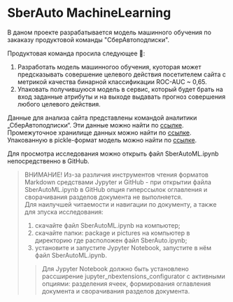 # SberAuto MachineLearning

В даном проекте разрабатывается модель машинного обучения по закаказу продуктовой команды "СберАвтоподписки".  
  
Продуктовая команда просила следующее 🧐:
1) Разработать модель машинногоо обучения, куоторая может предсказывать совершение целевого действия посетителем сайта с метрикой качества
бинарной классификации ROC-AUC ~ 0,65.
2) Упаковать получившуюся модель в сервис, который будет брать на вход заданные атрибуты и на выходе выдавать прогноз совершения любого целевого действия. 
  
  
Данные для анализа сайта представлены командой аналитики „СберАвтоподписки“. Эти данные можно найти по [ссылке](https://drive.google.com/drive/folders/1rA4o6KHH-M2KMvBLHp5DZ5gioF2q7hZw).  
Промежуточное хранилище данных можно найти по [ссылке](https://disk.yandex.ru/d/4iA-TBnX4Zv_uw).  
Упакованную в pickle-формат модель можно найти по [ссылке](https://disk.yandex.ru/d/izx8r76LCPbMRQ).


Для просмотра исследования можно открыть файл SberAutoML.ipynb непосредственно в GitHub.
> ВНИМАНИЕ! Из-за различия инструментов чтения форматов Markdown средствами Jypyter и GitHub - при открытии файла SberAutoML.ipynb в GitHub опция гиперссылок оглавления и сворачивания разделов документа не выполняется.  
> Для наилучшей читаемости и навигации по документу, а также для зпуска исследования:
> 1. скачайте файл SberAutoML.ipynb на компьютер;
> 2. скачайте папки: package и pictures на компьютер в директорию где расположен файл SberAuto.ipynb;
> 3. установите и запустите Jypyter Notebook, запустите в нём файл SberAutoML.ipynb.
>> Для Jypyter Notebook должно быть установлено рассширение jupyter_nbextensions_configurator с активными опциями: разделения ячеек, формирования оглавления документа и сворачивания разделов документа.
